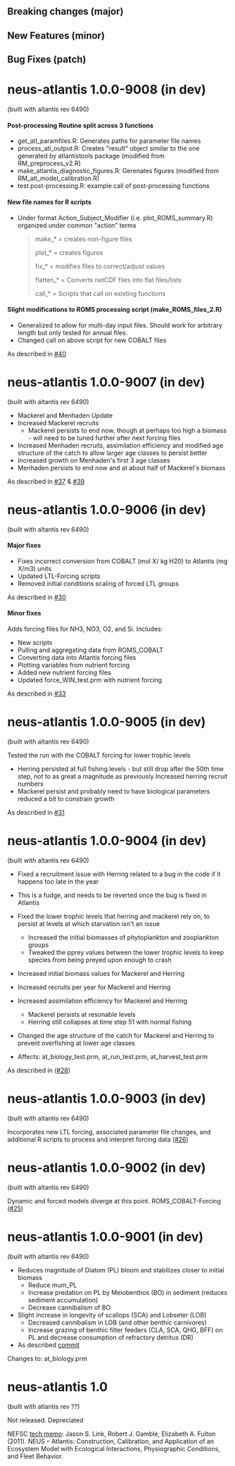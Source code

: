 ## Breaking changes (major)

## New Features (minor)

## Bug Fixes (patch)


# neus-atlantis 1.0.0-9008 (in dev) 
(built with altantis rev 6490)

#### Post-processing Routine split across 3 functions

* get_atl_paramfiles.R: Generates paths for parameter file names
* process_atl_output.R: Creates "result" object similar to the one generated by atlantistools package (modified from RM_preprocess_v2.R)
* make_atlantis_diagnostic_figures.R: Gerenates figures (modified from RM_atl_model_calibration.R)
* test post-processing.R: example call of post-processing functions

#### New file names for R scripts
* Under format Action_Subject_Modifier (i.e. plot_ROMS_summary.R)
organized under common "action" terms

    > make_* = creates non-figure files
    >
    > plot_* = creates figures
    >
    > fix_* = modifies files to correct/adjust values
    >
    > flatten_* = Converts netCDF files into flat files/lists
    >
    > call_* = Scripts that call on existing functions
 
#### Slight modifications to ROMS processing script (make_ROMS_files_2.R)
* Generalized to allow for multi-day input files. Should work for arbitrary length but only tested for annual files.
* Changed call on above script for new COBALT files

As described in [#40](https://github.com/NOAA-EDAB/neus-atlantis/pull/40)


# neus-atlantis 1.0.0-9007 (in dev) 
(built with altantis rev 6490)

* Mackerel and Menhaden Update
* Increased Mackerel recruits
    + Mackerel persists to end now, though at perhaps too high a biomass - will need to be tuned further after next forcing files
* Increased Menhaden recruits, assimilation efficiency and modified age structure of the catch to allow larger age classes to persist better
* Increased growth on Menhaden's first 3 age classes
* Menhaden persists to end now and at about half of Mackerel's biomass

As described in [#37](https://github.com/NOAA-EDAB/neus-atlantis/pull/37) & 
[#39](https://github.com/NOAA-EDAB/neus-atlantis/pull/39)

# neus-atlantis 1.0.0-9006 (in dev) 
(built with altantis rev 6490)

#### Major fixes

* Fixes incorrect conversion from COBALT (mol X/ kg H20) to Atlantis (mg X/m3) units
* Updated LTL-Forcing scripts
* Removed initial conditions scaling of forced LTL groups

As described in [#30]( https://github.com/NOAA-EDAB/neus-atlantis/pull/30)

#### Minor fixes

Adds forcing files for NH3, NO3, O2, and Si. Includes:
* New scripts
* Pulling and aggregating data from ROMS_COBALT
* Converting data into Atlantis forcing files
* Plotting variables from nutrient forcing
* Added new nutrient forcing files
* Updated force_WIN_test.prm with nutrient forcing

As described in [#33](https://github.com/NOAA-EDAB/neus-atlantis/pull/33)


# neus-atlantis 1.0.0-9005 (in dev) 
(built with altantis rev 6490)

Tested the run with the COBALT forcing for lower trophic levels
* Herring persisted at full fishing levels - but still drop after the 50th time step, not to as great a magnitude as previously
Increased herring recruit numbers
* Mackerel persist and probably need to have biological parameters reduced a bit to constrain growth

As described in [#31]( https://github.com/NOAA-EDAB/neus-atlantis/pull/31)

# neus-atlantis 1.0.0-9004 (in dev) 
(built with altantis rev 6490)

* Fixed a recruitment issue with Herring related to a bug in the code if it happens too late in the year

+ This is a fudge, and needs to be reverted once the bug is fixed in Atlantis

* Fixed the lower trophic levels that herring and mackerel rely on, to persist at levels at which starvation isn't an issue

    + Increased the initial biomasses of phytoplankton and zooplankton groups
    + Tweaked the pprey values between the lower trophic levels to keep species from being preyed upon enough to crash
    
* Increased initial biomass values for Mackerel and Herring
* Increased recruits per year for Mackerel and Herring
* Increased assimilation efficiency for Mackerel and Herring

    + Mackerel persists at resonable levels
    + Herring still collapses at time step 51 with normal fishing
    
* Changed the age structure of the catch for Mackerel and Herring to prevent overfishing at lower age classes
* Affects: at_biology_test.prm, at_run_test.prm, at_harvest_test.prm
 
As described in ([#28](https://github.com/NOAA-EDAB/neus-atlantis/pull/28))

# neus-atlantis 1.0.0-9003 (in dev) 
(built with altantis rev 6490)

Incorporates new LTL forcing, associated parameter file changes, and additional R scripts to process and interpret forcing data ([#26](https://github.com/NOAA-EDAB/neus-atlantis/pull/26))


# neus-atlantis 1.0.0-9002 (in dev)
(built with altantis rev 6490)

Dynamic and forced models diverge at this point. ROMS_COBALT-Forcing ([#25](https://github.com/NOAA-EDAB/neus-atlantis/pull/25))

# neus-atlantis 1.0.0-9001 (in dev)
(built with altantis rev 6490)

* Reduces magnitude of Diatom (PL) bloom and stabilizes closer to initial biomass
    + Reduce mum_PL
    + Increase predation on PL by Meiobenthos (BO) in sediment (reduces sediment accumulation)
    + Decrease cannibalism of BO
* Slight increase in longevity of scallops (SCA) and Lobseter (LOB)
    + Decreased cannibalism in LOB (and other benthic carnivores)
    + Increase grazing of benthic filter feeders (CLA, SCA, QHG, BFF) on PL and decrease consumption of refractory detritus (DR)
* As described [commit](https://github.com/NOAA-EDAB/neus-atlantis/commit/b9ae18adc29c1f55b94da4b61eb9fb0ebadaae04)

Changes to: at_biology.prm


# neus-atlantis 1.0
(built with atlantis rev ??)

Not released. Depreciated

NEFSC [tech memo](https://nefsc.noaa.gov/publications/tm/tm218/): Jason S. Link, Robert J. Gamble, Elizabeth A. Fulton (2011). NEUS – Atlantis: Construction, Calibration, and Application of an Ecosystem Model with Ecological Interactions, Physiographic Conditions, and Fleet Behavior. 
